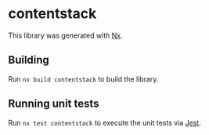 # contentstack

This library was generated with [Nx](https://nx.dev).

## Building

Run `nx build contentstack` to build the library.

## Running unit tests

Run `nx test contentstack` to execute the unit tests via [Jest](https://jestjs.io).
